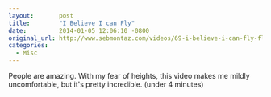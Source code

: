 ```yaml
---
layout:       post
title:        "I Believe I can Fly"
date:         2014-01-05 12:06:10 -0800
original_url: http://www.sebmontaz.com/videos/69-i-believe-i-can-fly-flight-of-the-frenchies-trailer
categories:
  - Misc
---
```


People are amazing. With my fear of heights, this video makes me mildly uncomfortable, but it's pretty incredible. (under 4 minutes) 
